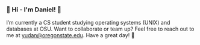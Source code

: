 ### :pineapple: Hi - I'm Daniel! :pineapple:

I’m currently a CS student studying operating systems (UNIX) and databases at OSU. Want to collaborate or team up? Feel free to reach out to me at yudan@oregonstate.edu. Have a great day! :melon:
